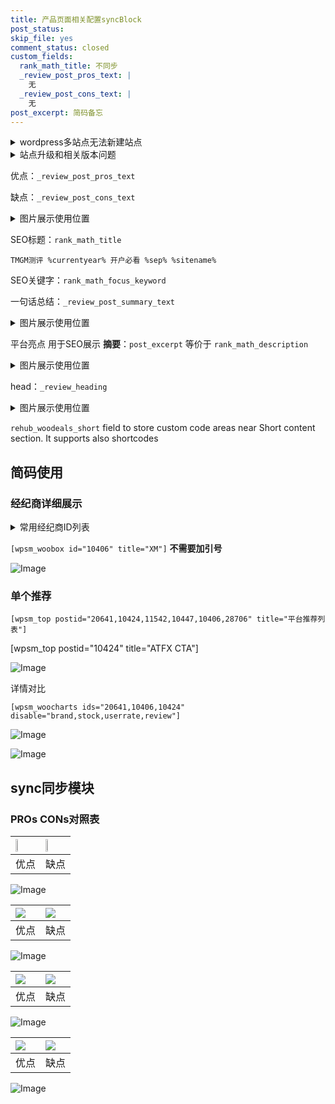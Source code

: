 ```yaml
---
title: 产品页面相关配置syncBlock
post_status: 
skip_file: yes
comment_status: closed
custom_fields:
  rank_math_title: 不同步
  _review_post_pros_text: |
    无
  _review_post_cons_text: |
    无
post_excerpt: 简码备忘
---
```

<details><summary>wordpress多站点无法新建站点</summary>

<li>和报错需要清理cookies一样的原因</li>
<li>wp-config.php里面<code>define( 'SUBDOMAIN_INSTALL', false );//子域名安装</code></li>
<li>新建子站点是用<code>define( 'SUBDOMAIN_INSTALL', true);//子域名安装</code> 完成以后，改成<code>false</code></li>
</details>

<details><summary>站点升级和相关版本问题</summary>

<p>wordpress：5.9.9
woocommerce：7.5.1
出现问题的地方：主题选项里面>><strong>Product layout >>compact style</strong></p>
<p>如何出现没有用过的字段 导致无法保存。先导出配置 然后进行修改，后面再次恢复即可。</p>
<p>出现部分字段无法显示时，需要返回默认布局后，对产品进行保存就好了。</p>
<p></p>
</details>

优点：`_review_post_pros_text`

缺点：`_review_post_cons_text`

<details><summary>图片展示使用位置</summary>

<img src="https://prod-files-secure.s3.us-west-2.amazonaws.com/39ed1227-6d7d-4570-be36-9ccd4a2c4241/f51d3d83-55d4-4bdf-9604-f37ec77ab556/Untitled.png?X-Amz-Algorithm=AWS4-HMAC-SHA256&X-Amz-Content-Sha256=UNSIGNED-PAYLOAD&X-Amz-Credential=ASIAZI2LB4667C5WMMUP%2F20250904%2Fus-west-2%2Fs3%2Faws4_request&X-Amz-Date=20250904T045520Z&X-Amz-Expires=3600&X-Amz-Security-Token=IQoJb3JpZ2luX2VjEO3%2F%2F%2F%2F%2F%2F%2F%2F%2F%2FwEaCXVzLXdlc3QtMiJHMEUCIQDBL1khf7g2kPKa6fbsdOTRLhF54bsz1UKjpw9R3p2l5AIgGv5bGz%2BkVH%2FCRE7HWDHMYDWdk%2F7o%2BIqrNDuPFN3uDmwq%2FwMIVhAAGgw2Mzc0MjMxODM4MDUiDCaDNV0YcpQiwxOAJCrcA1OqHWTOQZRl%2Fe3WzVCg1SHvHZGG%2BY%2BhpHsXNuVAt664XWgwvNawebcjjzUuAA24%2BCVHpKlkeloCbXYrGXZujKETpvui8DvuBg7Z9Ocs1c%2B03yYZ2Iq8JvkhzLt2kXRYfPGNvnR%2FUUG4p0dLBjQcbwX%2FLCzLcFy1bqDFrzjmOE5L%2BNSzU8oeC216%2Fe%2B82Xqet65cuNbf1GslTDeCVH2A%2BfS8zjWp1YvCaA2w50bZXJBFhIRgnWQup%2Fvyo%2Biwmy%2FhOSaRLOU3vwaqrGh3j%2BpXuycoCli8uD1rUwfWir5DaeF8NPtkQI%2BHxXCV%2B2As1oEF%2BdVBpQafURM%2FfPJCWC2gWe8QvIlNO4V1DHGwoogs0XiSYXqDA93oCZDTzPRxG%2F%2FAIjkbT9vocYYsdmm5cCxq3yJFrWz%2BVFXkA%2F7DksD8FwSPDKumf7WkTvJJrITKZvW6MsXT9kaJ%2BaoguunLSRN7qqQHUooQWZJPDy9nMBAr5TwE4Rc24xkJaabhYzVgeLIVlEpN1k4EmGMODA9T1FT7Cr8JOIF35K64uwyCmXFYN3yiw2%2Fmacd2037Ih0jsDBC9JyvqzW4QNwKOg4AdUQvCNz1KtXVQECgJPuGj4Ip22oq%2BRBLj0YWmqPYGNkZLMPmw5MUGOqUB5M7yTDqjmU0ngxIRvXHU9AS29oGRFLAJ7l1UlFEAvEBNTw%2BiLCvxVkA90tbt3k0QO4PdWRDZIQNjMd2F9QCKILCUoRlCIqQEsEvlXwzBNB8mf%2BYmN6nPLPCRZMvmSqM3jjd5ae4a9OeFx53EYL9C0KQcW2TLeKpY5ZN8J92TO9z3bG%2FfHIGgVj8VExRbHH7%2FbqLwKfzc%2Ffhzgv7lMLw8hf3OuO3d&X-Amz-Signature=36511e7a70ee2ba2cb02df04152b4917a3866b5f04073844f91f8536ca0ba188&X-Amz-SignedHeaders=host&x-amz-checksum-mode=ENABLED&x-id=GetObject" alt="Image">
</details>

SEO标题：`rank_math_title`

`TMGM测评 %currentyear% 开户必看 %sep% %sitename%`

SEO关键字：`rank_math_focus_keyword`

一句话总结：`_review_post_summary_text`

<details><summary>图片展示使用位置</summary>

<img src="https://prod-files-secure.s3.us-west-2.amazonaws.com/39ed1227-6d7d-4570-be36-9ccd4a2c4241/4b96a922-296c-4f4e-8630-d1c870cbce01/Untitled.png?X-Amz-Algorithm=AWS4-HMAC-SHA256&X-Amz-Content-Sha256=UNSIGNED-PAYLOAD&X-Amz-Credential=ASIAZI2LB466RFOZ2T3W%2F20250904%2Fus-west-2%2Fs3%2Faws4_request&X-Amz-Date=20250904T045521Z&X-Amz-Expires=3600&X-Amz-Security-Token=IQoJb3JpZ2luX2VjEO3%2F%2F%2F%2F%2F%2F%2F%2F%2F%2FwEaCXVzLXdlc3QtMiJIMEYCIQCD0gE2V16E2IZ%2Fsqiv%2Bgu5SUwLa5FH%2BKoI6JTDFNlHXAIhAIRLT2GI0JDLjXVhUm5unoq8qSeg7%2F4pDRhVLE3Xcc%2FCKv8DCFYQABoMNjM3NDIzMTgzODA1IgzmUBsdi8KDaFkmHKYq3APYD6toIuDm4mC%2BYDBwYHs0ROlEvHtp6iGJm%2B7MeHxzHefS0Wk2nVs0Atnrjd39km%2BeeSN53k9nfDC8AGMl72W0cjmG%2B21FlJJzPGHgP45p1yisyP526o%2FKKqLwaT4%2F5yjFtLbRI6xL50bD7eNOWcMIiCiuCUD3o6qsTcQtlJSo8FDtA0fqWUBDwSlHsPTb%2F5vtj5XP6OFVnhVqiD0oiFUZEUrJ2vm2rT6ysZZtD8SSOHzGIryQRffhZS%2Btjs2wPwOmiZkl4VQcKzckPM%2FoEwbR3FkBL%2BtXPqGu5yRf23loZwnafoLTs9K3YwL8uLhkFfLWfCllvwzBp83cQK21RuqD7giI3MFXigD8H8kmYpRQlPqXbb1LuktNo3wrXpvitlER36B3dowRQPPQOcFrrTqs8mT6S9RjW0G%2FvxSVSUWgM2qkDjQXd6Y1NH9rrMYlnRIfstc8SVdhMHLGaywsKNGpWOSyN20pTnlXyZpgbcd9n629JZV%2Bk0dL4isKMptZbWDinFSeXdQBl2eS5If3lgdG7sS98gico1QrRJxnHOY%2BLh38JSU%2BEjcrvFwEYG%2BK3xEvcrnMLt%2BpkmlvajbRxVPuyuIb3geTiW%2B%2FTZ5ffzD0ZYDAEPEEy87K8s4lgzCssOTFBjqkAWf8i1Cxd2YlLLM6um0SA1k0dBClSBqcEfMlQREEaEYSgdJZA9CgN%2FMfS4hKt1TSq0LyI8Yw81Orl66cfIGC1QXpjXgVenfLYJ5%2BSmezf4PQATPe7l%2BBkgr8fToa5MQmL3bW9Oc%2FaZzq1Sx0edScW4YoC9UvQSvuNaLku1l%2Fc5yOyJKMEXN%2FGsM1bMBnARqQ9PiHM62UiEnb6%2FNbfB7TrLKiyCJy&X-Amz-Signature=4e3a5de182ac12cc4fa380bd7c99a247d5f989a7260861db0fb7366d3f1010e9&X-Amz-SignedHeaders=host&x-amz-checksum-mode=ENABLED&x-id=GetObject" alt="Image">
</details>

平台亮点 用于SEO展示 **摘要**：`post_excerpt`  等价于 `rank_math_description`

<details><summary>图片展示使用位置</summary>

<img src="https://prod-files-secure.s3.us-west-2.amazonaws.com/39ed1227-6d7d-4570-be36-9ccd4a2c4241/1ee11f63-b60a-4dfe-a7a7-d58ff23b5d88/Untitled.png?X-Amz-Algorithm=AWS4-HMAC-SHA256&X-Amz-Content-Sha256=UNSIGNED-PAYLOAD&X-Amz-Credential=ASIAZI2LB4665GK33WYT%2F20250904%2Fus-west-2%2Fs3%2Faws4_request&X-Amz-Date=20250904T045522Z&X-Amz-Expires=3600&X-Amz-Security-Token=IQoJb3JpZ2luX2VjEO3%2F%2F%2F%2F%2F%2F%2F%2F%2F%2FwEaCXVzLXdlc3QtMiJHMEUCIQCypFB0jN5BrJTY29yssQAnKjY8IUV6pKj0fBgn7%2BFXPQIgNMocq1W%2F%2BoZcJ3jIrA2yKw5QrHIITPiMZnXv17Xzq0Mq%2FwMIVhAAGgw2Mzc0MjMxODM4MDUiDJKHNNbTQEiJ2P%2BqsSrcA%2Fz4iF3LuJ2jy%2BOXL7qOohKhy4DesMMBVD310yx0nx7X8lGiNFcJTUgrhTdUTf%2BopY7dqId4rQyBx3fcZHDIkho3Iu%2Bvp26jgOrcF4AkqS363qvO4jntXgEIEOoNOBxpA0ffXYgqNu8w9XSioE7TDDr3hhsjv3JWH35F0259q8I9YDd3vtbZxYUuYslYpjvDdqWWEgQdsJHpau4Mqmm0XphAoqCYCy14xY09lgGr%2B8uoX5D9thSbSc2eDBcMdHh%2Bk45moVLQ3vhLhmKE5yhCn9AOLynqdgf9JSqMc8%2FbbCEd%2BSALE8%2FvSEJfOiBN%2BLof2B6DcODj6uIavDGwjiK6puS%2FZ7ku987tmSpDsE3qprsgAQszuJt22YRzaq%2BTjkH4PyDWtOSElwHuXqvHC1weW%2F6PvOJ80GXxjH8lypokx9zuM6qCXgudIRFcVzfJpFqgAdVld4yG2HSKCCrErkTeCbNh0hlDuD96Z3%2ByvyqARzBHcCtjkOkChHuqSXKsm3QiT7hrWYDUeU8uTMmIsiBf18Q69Kk8KyAj2x2GPp1JDc3SRTZeC2LYBQ8pnteKeE5nmqFlmO8VtWXSafpJrCEkVWM8Y%2F1DW0NgbDxBdGzrQz%2B6BGdwN854WA0JUJ27MKex5MUGOqUBfqiei2J3pCUeTDawfGTqVJ3g9tjQQTKbwXr%2Bx1cnXd7BeL3kQpZEehV7MKlT292jZvS%2F%2BamlSo7nqnpupbGIr9tBfolcEIL4GG%2BKz5FgF0d5poA09i3ZzRjhvYfjRlqkIrbcVJiTQxiGblPcNbbzbpx4VAKPQTKIFMXLtzk4%2F5Kc1CuzmaoTClDY0KRefNmPozZgjco%2F8i8nVk0bdusmv5kIx6C0&X-Amz-Signature=0af7137b15f675abb7428587305c99580a15b96269a02f8ea54b1f166f31e724&X-Amz-SignedHeaders=host&x-amz-checksum-mode=ENABLED&x-id=GetObject" alt="Image">
<img src="https://prod-files-secure.s3.us-west-2.amazonaws.com/39ed1227-6d7d-4570-be36-9ccd4a2c4241/ad4118b5-78d8-4fbe-801e-3b29b5d99c01/Untitled.png?X-Amz-Algorithm=AWS4-HMAC-SHA256&X-Amz-Content-Sha256=UNSIGNED-PAYLOAD&X-Amz-Credential=ASIAZI2LB4665GK33WYT%2F20250904%2Fus-west-2%2Fs3%2Faws4_request&X-Amz-Date=20250904T045522Z&X-Amz-Expires=3600&X-Amz-Security-Token=IQoJb3JpZ2luX2VjEO3%2F%2F%2F%2F%2F%2F%2F%2F%2F%2FwEaCXVzLXdlc3QtMiJHMEUCIQCypFB0jN5BrJTY29yssQAnKjY8IUV6pKj0fBgn7%2BFXPQIgNMocq1W%2F%2BoZcJ3jIrA2yKw5QrHIITPiMZnXv17Xzq0Mq%2FwMIVhAAGgw2Mzc0MjMxODM4MDUiDJKHNNbTQEiJ2P%2BqsSrcA%2Fz4iF3LuJ2jy%2BOXL7qOohKhy4DesMMBVD310yx0nx7X8lGiNFcJTUgrhTdUTf%2BopY7dqId4rQyBx3fcZHDIkho3Iu%2Bvp26jgOrcF4AkqS363qvO4jntXgEIEOoNOBxpA0ffXYgqNu8w9XSioE7TDDr3hhsjv3JWH35F0259q8I9YDd3vtbZxYUuYslYpjvDdqWWEgQdsJHpau4Mqmm0XphAoqCYCy14xY09lgGr%2B8uoX5D9thSbSc2eDBcMdHh%2Bk45moVLQ3vhLhmKE5yhCn9AOLynqdgf9JSqMc8%2FbbCEd%2BSALE8%2FvSEJfOiBN%2BLof2B6DcODj6uIavDGwjiK6puS%2FZ7ku987tmSpDsE3qprsgAQszuJt22YRzaq%2BTjkH4PyDWtOSElwHuXqvHC1weW%2F6PvOJ80GXxjH8lypokx9zuM6qCXgudIRFcVzfJpFqgAdVld4yG2HSKCCrErkTeCbNh0hlDuD96Z3%2ByvyqARzBHcCtjkOkChHuqSXKsm3QiT7hrWYDUeU8uTMmIsiBf18Q69Kk8KyAj2x2GPp1JDc3SRTZeC2LYBQ8pnteKeE5nmqFlmO8VtWXSafpJrCEkVWM8Y%2F1DW0NgbDxBdGzrQz%2B6BGdwN854WA0JUJ27MKex5MUGOqUBfqiei2J3pCUeTDawfGTqVJ3g9tjQQTKbwXr%2Bx1cnXd7BeL3kQpZEehV7MKlT292jZvS%2F%2BamlSo7nqnpupbGIr9tBfolcEIL4GG%2BKz5FgF0d5poA09i3ZzRjhvYfjRlqkIrbcVJiTQxiGblPcNbbzbpx4VAKPQTKIFMXLtzk4%2F5Kc1CuzmaoTClDY0KRefNmPozZgjco%2F8i8nVk0bdusmv5kIx6C0&X-Amz-Signature=059fba642a2a76bf60a94c6f37fd5556f9caa4c3456dc4587c08321d11d7c045&X-Amz-SignedHeaders=host&x-amz-checksum-mode=ENABLED&x-id=GetObject" alt="Image">
<img src="https://prod-files-secure.s3.us-west-2.amazonaws.com/39ed1227-6d7d-4570-be36-9ccd4a2c4241/a38cf7c9-a79c-4b64-9e94-13589fe0758b/Untitled.png?X-Amz-Algorithm=AWS4-HMAC-SHA256&X-Amz-Content-Sha256=UNSIGNED-PAYLOAD&X-Amz-Credential=ASIAZI2LB4665GK33WYT%2F20250904%2Fus-west-2%2Fs3%2Faws4_request&X-Amz-Date=20250904T045522Z&X-Amz-Expires=3600&X-Amz-Security-Token=IQoJb3JpZ2luX2VjEO3%2F%2F%2F%2F%2F%2F%2F%2F%2F%2FwEaCXVzLXdlc3QtMiJHMEUCIQCypFB0jN5BrJTY29yssQAnKjY8IUV6pKj0fBgn7%2BFXPQIgNMocq1W%2F%2BoZcJ3jIrA2yKw5QrHIITPiMZnXv17Xzq0Mq%2FwMIVhAAGgw2Mzc0MjMxODM4MDUiDJKHNNbTQEiJ2P%2BqsSrcA%2Fz4iF3LuJ2jy%2BOXL7qOohKhy4DesMMBVD310yx0nx7X8lGiNFcJTUgrhTdUTf%2BopY7dqId4rQyBx3fcZHDIkho3Iu%2Bvp26jgOrcF4AkqS363qvO4jntXgEIEOoNOBxpA0ffXYgqNu8w9XSioE7TDDr3hhsjv3JWH35F0259q8I9YDd3vtbZxYUuYslYpjvDdqWWEgQdsJHpau4Mqmm0XphAoqCYCy14xY09lgGr%2B8uoX5D9thSbSc2eDBcMdHh%2Bk45moVLQ3vhLhmKE5yhCn9AOLynqdgf9JSqMc8%2FbbCEd%2BSALE8%2FvSEJfOiBN%2BLof2B6DcODj6uIavDGwjiK6puS%2FZ7ku987tmSpDsE3qprsgAQszuJt22YRzaq%2BTjkH4PyDWtOSElwHuXqvHC1weW%2F6PvOJ80GXxjH8lypokx9zuM6qCXgudIRFcVzfJpFqgAdVld4yG2HSKCCrErkTeCbNh0hlDuD96Z3%2ByvyqARzBHcCtjkOkChHuqSXKsm3QiT7hrWYDUeU8uTMmIsiBf18Q69Kk8KyAj2x2GPp1JDc3SRTZeC2LYBQ8pnteKeE5nmqFlmO8VtWXSafpJrCEkVWM8Y%2F1DW0NgbDxBdGzrQz%2B6BGdwN854WA0JUJ27MKex5MUGOqUBfqiei2J3pCUeTDawfGTqVJ3g9tjQQTKbwXr%2Bx1cnXd7BeL3kQpZEehV7MKlT292jZvS%2F%2BamlSo7nqnpupbGIr9tBfolcEIL4GG%2BKz5FgF0d5poA09i3ZzRjhvYfjRlqkIrbcVJiTQxiGblPcNbbzbpx4VAKPQTKIFMXLtzk4%2F5Kc1CuzmaoTClDY0KRefNmPozZgjco%2F8i8nVk0bdusmv5kIx6C0&X-Amz-Signature=eead88e0ae7993377ddf481cbefca6d9942afdc6f137e195596e12e42d38603a&X-Amz-SignedHeaders=host&x-amz-checksum-mode=ENABLED&x-id=GetObject" alt="Image">
<img src="https://prod-files-secure.s3.us-west-2.amazonaws.com/39ed1227-6d7d-4570-be36-9ccd4a2c4241/7da6fc1e-d2ac-42ae-8c75-cb5749aa18f6/Untitled.png?X-Amz-Algorithm=AWS4-HMAC-SHA256&X-Amz-Content-Sha256=UNSIGNED-PAYLOAD&X-Amz-Credential=ASIAZI2LB4665GK33WYT%2F20250904%2Fus-west-2%2Fs3%2Faws4_request&X-Amz-Date=20250904T045522Z&X-Amz-Expires=3600&X-Amz-Security-Token=IQoJb3JpZ2luX2VjEO3%2F%2F%2F%2F%2F%2F%2F%2F%2F%2FwEaCXVzLXdlc3QtMiJHMEUCIQCypFB0jN5BrJTY29yssQAnKjY8IUV6pKj0fBgn7%2BFXPQIgNMocq1W%2F%2BoZcJ3jIrA2yKw5QrHIITPiMZnXv17Xzq0Mq%2FwMIVhAAGgw2Mzc0MjMxODM4MDUiDJKHNNbTQEiJ2P%2BqsSrcA%2Fz4iF3LuJ2jy%2BOXL7qOohKhy4DesMMBVD310yx0nx7X8lGiNFcJTUgrhTdUTf%2BopY7dqId4rQyBx3fcZHDIkho3Iu%2Bvp26jgOrcF4AkqS363qvO4jntXgEIEOoNOBxpA0ffXYgqNu8w9XSioE7TDDr3hhsjv3JWH35F0259q8I9YDd3vtbZxYUuYslYpjvDdqWWEgQdsJHpau4Mqmm0XphAoqCYCy14xY09lgGr%2B8uoX5D9thSbSc2eDBcMdHh%2Bk45moVLQ3vhLhmKE5yhCn9AOLynqdgf9JSqMc8%2FbbCEd%2BSALE8%2FvSEJfOiBN%2BLof2B6DcODj6uIavDGwjiK6puS%2FZ7ku987tmSpDsE3qprsgAQszuJt22YRzaq%2BTjkH4PyDWtOSElwHuXqvHC1weW%2F6PvOJ80GXxjH8lypokx9zuM6qCXgudIRFcVzfJpFqgAdVld4yG2HSKCCrErkTeCbNh0hlDuD96Z3%2ByvyqARzBHcCtjkOkChHuqSXKsm3QiT7hrWYDUeU8uTMmIsiBf18Q69Kk8KyAj2x2GPp1JDc3SRTZeC2LYBQ8pnteKeE5nmqFlmO8VtWXSafpJrCEkVWM8Y%2F1DW0NgbDxBdGzrQz%2B6BGdwN854WA0JUJ27MKex5MUGOqUBfqiei2J3pCUeTDawfGTqVJ3g9tjQQTKbwXr%2Bx1cnXd7BeL3kQpZEehV7MKlT292jZvS%2F%2BamlSo7nqnpupbGIr9tBfolcEIL4GG%2BKz5FgF0d5poA09i3ZzRjhvYfjRlqkIrbcVJiTQxiGblPcNbbzbpx4VAKPQTKIFMXLtzk4%2F5Kc1CuzmaoTClDY0KRefNmPozZgjco%2F8i8nVk0bdusmv5kIx6C0&X-Amz-Signature=a8f1a53ffcaee04c67255555ab2f3a2db8ac3efae2e1ab4fda4b90d22c0862b4&X-Amz-SignedHeaders=host&x-amz-checksum-mode=ENABLED&x-id=GetObject" alt="Image">
<img src="https://prod-files-secure.s3.us-west-2.amazonaws.com/39ed1227-6d7d-4570-be36-9ccd4a2c4241/7e97f40a-eaee-47f5-b2f9-475f96808fa7/Untitled.png?X-Amz-Algorithm=AWS4-HMAC-SHA256&X-Amz-Content-Sha256=UNSIGNED-PAYLOAD&X-Amz-Credential=ASIAZI2LB4665GK33WYT%2F20250904%2Fus-west-2%2Fs3%2Faws4_request&X-Amz-Date=20250904T045522Z&X-Amz-Expires=3600&X-Amz-Security-Token=IQoJb3JpZ2luX2VjEO3%2F%2F%2F%2F%2F%2F%2F%2F%2F%2FwEaCXVzLXdlc3QtMiJHMEUCIQCypFB0jN5BrJTY29yssQAnKjY8IUV6pKj0fBgn7%2BFXPQIgNMocq1W%2F%2BoZcJ3jIrA2yKw5QrHIITPiMZnXv17Xzq0Mq%2FwMIVhAAGgw2Mzc0MjMxODM4MDUiDJKHNNbTQEiJ2P%2BqsSrcA%2Fz4iF3LuJ2jy%2BOXL7qOohKhy4DesMMBVD310yx0nx7X8lGiNFcJTUgrhTdUTf%2BopY7dqId4rQyBx3fcZHDIkho3Iu%2Bvp26jgOrcF4AkqS363qvO4jntXgEIEOoNOBxpA0ffXYgqNu8w9XSioE7TDDr3hhsjv3JWH35F0259q8I9YDd3vtbZxYUuYslYpjvDdqWWEgQdsJHpau4Mqmm0XphAoqCYCy14xY09lgGr%2B8uoX5D9thSbSc2eDBcMdHh%2Bk45moVLQ3vhLhmKE5yhCn9AOLynqdgf9JSqMc8%2FbbCEd%2BSALE8%2FvSEJfOiBN%2BLof2B6DcODj6uIavDGwjiK6puS%2FZ7ku987tmSpDsE3qprsgAQszuJt22YRzaq%2BTjkH4PyDWtOSElwHuXqvHC1weW%2F6PvOJ80GXxjH8lypokx9zuM6qCXgudIRFcVzfJpFqgAdVld4yG2HSKCCrErkTeCbNh0hlDuD96Z3%2ByvyqARzBHcCtjkOkChHuqSXKsm3QiT7hrWYDUeU8uTMmIsiBf18Q69Kk8KyAj2x2GPp1JDc3SRTZeC2LYBQ8pnteKeE5nmqFlmO8VtWXSafpJrCEkVWM8Y%2F1DW0NgbDxBdGzrQz%2B6BGdwN854WA0JUJ27MKex5MUGOqUBfqiei2J3pCUeTDawfGTqVJ3g9tjQQTKbwXr%2Bx1cnXd7BeL3kQpZEehV7MKlT292jZvS%2F%2BamlSo7nqnpupbGIr9tBfolcEIL4GG%2BKz5FgF0d5poA09i3ZzRjhvYfjRlqkIrbcVJiTQxiGblPcNbbzbpx4VAKPQTKIFMXLtzk4%2F5Kc1CuzmaoTClDY0KRefNmPozZgjco%2F8i8nVk0bdusmv5kIx6C0&X-Amz-Signature=6d40c51cb69a46cd4593cf2d6cf6c9f75123a15350671b49c3eace20ecdc4d0f&X-Amz-SignedHeaders=host&x-amz-checksum-mode=ENABLED&x-id=GetObject" alt="Image">
</details>

head：`_review_heading`

<details><summary>图片展示使用位置</summary>

<img src="https://prod-files-secure.s3.us-west-2.amazonaws.com/39ed1227-6d7d-4570-be36-9ccd4a2c4241/3a4650ad-9887-415c-889a-edd51fa54f27/Untitled.png?X-Amz-Algorithm=AWS4-HMAC-SHA256&X-Amz-Content-Sha256=UNSIGNED-PAYLOAD&X-Amz-Credential=ASIAZI2LB466R3X2WU3B%2F20250904%2Fus-west-2%2Fs3%2Faws4_request&X-Amz-Date=20250904T045522Z&X-Amz-Expires=3600&X-Amz-Security-Token=IQoJb3JpZ2luX2VjEO3%2F%2F%2F%2F%2F%2F%2F%2F%2F%2FwEaCXVzLXdlc3QtMiJGMEQCIEO0V3hBtJSuQeFhBwPYW322J2rbXP3VJTzvqnOQVZj7AiBOxEYKVeiWz49HrOgh8%2B7XIo8GKMNjnpCbxivYYmLv1ir%2FAwhWEAAaDDYzNzQyMzE4MzgwNSIMhqVGsZJOoqnKkZeKKtwDeTqPx47Iy1y%2FwLti8oXluTpY00R0ziDJbQFFVHilYaD7B7jID7V7p98mUC7Yj38vTi7TH8Y1E%2FRUj6wgZnsGyUpoF51AHSVYDhF4suNCLeURTixaMApwl49vhXA%2BG%2FCB0xCs%2FKENaI5uQB9m3ZZIqxPB7Pc%2BU9xFP2%2B9TsadxLqGfpFM184S8cCYd4afQatOkljnrSLfsO2Bmdf7ebpEmYM9qlNNkfSFlDDu3XkQ4UE1imsWIpuDlVMLeS7CZgNQ8nE2m0iw0VDT8mjcCyaRMqSMDNieeuyVFA1zTRirz9d23bYJa21VRm54wDhHNBrpGdM%2FsEOSwvW60hOuu8HeCVAT92mIK5vxqsfNg4rVO%2BGnKW3koVCIyxzwVMPYY0oUa4M%2B3CQusx6uQUdE2OD9mxFY5NM4OYnUIzK0hSAoeQnjsL8XXHoTKj%2BaAJrR9cmbBXq6mAeuTAQF0JPuRTZIoSAFEnQnp1ODRlYBcf6KYOMbvqd0DPg2bWTWvQUZCSt%2Bt6qMX0dFnZCQ6%2F0Xg6x0wjesSwjWoOjx2%2B6tMOY8J8AMX5j9g34YNbz9zRGxp7%2FpnLhj0xzEBxlc0XaMwSaSdEf%2FfHzWo7wIhEL6DSs7QyRUidCjSKv0Gi4m4Sgw8LDkxQY6pgErjLhK4SC9DC33Q2Voseduqup2H%2FvJCuKbPk8hEHj2nIcpUlO3p6MWdU8oQYcRx%2Fkvlin0QBxmuH8onoY5xpoITBuQ5%2BVpZ3LECTXqPfBJ%2BJqA1CrH6Fd%2BknbPT%2F8RV6bMO3%2Bl77Z5jI1VFzWlt26J6B4b%2Bu%2BUUWxmmqQudoK1ELVH7g%2Fl0G8A%2FyuoIg13Y5k0vB1VjFVYZWkttlqRKRJb7%2BkOeLP%2F&X-Amz-Signature=4a1c0d86dc66b5f9dc1b8234a8eba18c41f09f63337dbb49958d2b27fb2c5601&X-Amz-SignedHeaders=host&x-amz-checksum-mode=ENABLED&x-id=GetObject" alt="Image">
</details>

`rehub_woodeals_short`	field to store custom code areas near Short content section. It supports also shortcodes



## 简码使用

### 经纪商详细展示

<details><summary>常用经纪商ID列表</summary>

<pre><code class="php">嘉盛 ===> 20641  [wpsm_woobox id="20641" title="嘉盛"]
易信easymarkets ===> 11542  [wpsm_woobox id="11542" title="易信easymarkets"]
ATFX外汇 ===> 10424  [wpsm_woobox id="10424" title="ATFX"]
XM ===> 10406  [wpsm_woobox id="10406" title="XM"]
TMGM ===> 29622  [wpsm_woobox id="29622" title="TMGM"]
HYCM ===> 10447  [wpsm_woobox id="10447" title="HYCM"]
fpmarkets澳福外汇 ===> 20639  [wpsm_woobox id="20639" title="fpmarkets澳福外汇"]</code></pre>
</details>

`[wpsm_woobox id="10406" title="XM"]` **不需要加引号**

![Image](https://prod-files-secure.s3.us-west-2.amazonaws.com/39ed1227-6d7d-4570-be36-9ccd4a2c4241/4f898f9d-0fa7-4e43-acd3-ac6bc7be575a/Untitled.png?X-Amz-Algorithm=AWS4-HMAC-SHA256&X-Amz-Content-Sha256=UNSIGNED-PAYLOAD&X-Amz-Credential=ASIAZI2LB4665GFVUSVZ%2F20250904%2Fus-west-2%2Fs3%2Faws4_request&X-Amz-Date=20250904T045518Z&X-Amz-Expires=3600&X-Amz-Security-Token=IQoJb3JpZ2luX2VjEO3%2F%2F%2F%2F%2F%2F%2F%2F%2F%2FwEaCXVzLXdlc3QtMiJHMEUCIH2m0bBcDFR0KbMNQ9Ikq60Sxt5cuw5h32IbljSCNxzpAiEAjjXBKiiHtvR0%2BuHigQ3Ma7zgrZr0q9ajWz%2B%2FujJonHUq%2FwMIVhAAGgw2Mzc0MjMxODM4MDUiDHN7E3jA8odnzZCyrircA9aNcqQCJ9rKrpAnwMlH0F5iJyTvQc9Itylmo63xtiDW%2FaZGXvoqF0xx%2FGlajI4u86h1FrRApOvIBujLBV8WvT2tq8rM1YWcrWpH4EyW5JLQzqwnIdF6W2es2eBiH2u1UuQ5SL9HOqGx6AxnNqJmG3HUFguux7QlIBBbqLH%2FJu1QWTFBBddkqc%2BZ20wYH2du1CfgWL9N3zopRQrtTPS18IdnNJg4%2BBIIeDexdqcpORiTQulcdN%2BZ4bjn08WlkyIEE21rAPhd1Glcee0OP8nV6lKq%2BVdtvOpFN%2B%2BdN2DC7zLSYJbtFnK2Q5CaYTQD0vc8sfxenogR4ydVmwIp6UMRAovv8mOMHFw%2BFgMrAmBm6zR3CAmMl4c4gIriOzIE2Iu0bbMoytJcuJ5Cr74u%2F2aOBPPhdCWPn%2Ft7F7VUZX%2BFeFrxQ9bkBZ2HL7oZHnVLUfhgxRwDOSzT6l1OIUw3pNb9S2Mptu3t1VzD21ErNSMDnBDsYkxjWFojLfW2LGdUFdWbFcvZ%2Bem0YHeaNDClCgSaOMlmtE%2Bm1GKR%2BQvrph%2FmAtLiSO9XeE9cN0R1HxHDCINfV%2FXBEAsyvKPQG0lLoPU5GRtmJ0xoW%2BzEQ7BjBLbquSzZPk7BklGS8KUk5qEdMNyx5MUGOqUBUTPSvb%2B4vds5Whlp404tpt9ZMVf818S2u8QlA0Nhpq7zdzpybmZgOVVfbeu5mBL0gu3PePV5ONCD7Sn3gVVKG6Xifg5D9a3gZ46%2BNegF7FqzbgxJ4YHd%2FCEvffN2OSWPAEUd3rzt7UIh%2FFrbNMrcI0jm8oZXoWx%2FchjmYuLSkcYYXSj5md2bzuETl2mQvIkL0OclDHpwGZpb7AZL93kNzR90XF6P&X-Amz-Signature=e8c1b600cf8e3bea7830839300d0647048e1592b20f78d4ba6a2b24aac24fa86&X-Amz-SignedHeaders=host&x-amz-checksum-mode=ENABLED&x-id=GetObject)

### 单个推荐
`[wpsm_top postid="20641,10424,11542,10447,10406,28706" title="平台推荐列表"]`

[wpsm_top postid="10424" title="ATFX CTA"]

![Image](https://prod-files-secure.s3.us-west-2.amazonaws.com/39ed1227-6d7d-4570-be36-9ccd4a2c4241/5ac620dc-51a8-48b6-b55d-91f47299193c/Untitled.png?X-Amz-Algorithm=AWS4-HMAC-SHA256&X-Amz-Content-Sha256=UNSIGNED-PAYLOAD&X-Amz-Credential=ASIAZI2LB4665GFVUSVZ%2F20250904%2Fus-west-2%2Fs3%2Faws4_request&X-Amz-Date=20250904T045518Z&X-Amz-Expires=3600&X-Amz-Security-Token=IQoJb3JpZ2luX2VjEO3%2F%2F%2F%2F%2F%2F%2F%2F%2F%2FwEaCXVzLXdlc3QtMiJHMEUCIH2m0bBcDFR0KbMNQ9Ikq60Sxt5cuw5h32IbljSCNxzpAiEAjjXBKiiHtvR0%2BuHigQ3Ma7zgrZr0q9ajWz%2B%2FujJonHUq%2FwMIVhAAGgw2Mzc0MjMxODM4MDUiDHN7E3jA8odnzZCyrircA9aNcqQCJ9rKrpAnwMlH0F5iJyTvQc9Itylmo63xtiDW%2FaZGXvoqF0xx%2FGlajI4u86h1FrRApOvIBujLBV8WvT2tq8rM1YWcrWpH4EyW5JLQzqwnIdF6W2es2eBiH2u1UuQ5SL9HOqGx6AxnNqJmG3HUFguux7QlIBBbqLH%2FJu1QWTFBBddkqc%2BZ20wYH2du1CfgWL9N3zopRQrtTPS18IdnNJg4%2BBIIeDexdqcpORiTQulcdN%2BZ4bjn08WlkyIEE21rAPhd1Glcee0OP8nV6lKq%2BVdtvOpFN%2B%2BdN2DC7zLSYJbtFnK2Q5CaYTQD0vc8sfxenogR4ydVmwIp6UMRAovv8mOMHFw%2BFgMrAmBm6zR3CAmMl4c4gIriOzIE2Iu0bbMoytJcuJ5Cr74u%2F2aOBPPhdCWPn%2Ft7F7VUZX%2BFeFrxQ9bkBZ2HL7oZHnVLUfhgxRwDOSzT6l1OIUw3pNb9S2Mptu3t1VzD21ErNSMDnBDsYkxjWFojLfW2LGdUFdWbFcvZ%2Bem0YHeaNDClCgSaOMlmtE%2Bm1GKR%2BQvrph%2FmAtLiSO9XeE9cN0R1HxHDCINfV%2FXBEAsyvKPQG0lLoPU5GRtmJ0xoW%2BzEQ7BjBLbquSzZPk7BklGS8KUk5qEdMNyx5MUGOqUBUTPSvb%2B4vds5Whlp404tpt9ZMVf818S2u8QlA0Nhpq7zdzpybmZgOVVfbeu5mBL0gu3PePV5ONCD7Sn3gVVKG6Xifg5D9a3gZ46%2BNegF7FqzbgxJ4YHd%2FCEvffN2OSWPAEUd3rzt7UIh%2FFrbNMrcI0jm8oZXoWx%2FchjmYuLSkcYYXSj5md2bzuETl2mQvIkL0OclDHpwGZpb7AZL93kNzR90XF6P&X-Amz-Signature=fb3da442e0b0797422ed67d339b4645d7e9df70f4d5609a36af0de5d779f496d&X-Amz-SignedHeaders=host&x-amz-checksum-mode=ENABLED&x-id=GetObject)

详情对比

`[wpsm_woocharts ids="20641,10406,10424" disable="brand,stock,userrate,review"]`

![Image](https://prod-files-secure.s3.us-west-2.amazonaws.com/39ed1227-6d7d-4570-be36-9ccd4a2c4241/bf3ba45f-b9f3-4295-8aef-b4a495fd25f4/Untitled.png?X-Amz-Algorithm=AWS4-HMAC-SHA256&X-Amz-Content-Sha256=UNSIGNED-PAYLOAD&X-Amz-Credential=ASIAZI2LB4665GFVUSVZ%2F20250904%2Fus-west-2%2Fs3%2Faws4_request&X-Amz-Date=20250904T045518Z&X-Amz-Expires=3600&X-Amz-Security-Token=IQoJb3JpZ2luX2VjEO3%2F%2F%2F%2F%2F%2F%2F%2F%2F%2FwEaCXVzLXdlc3QtMiJHMEUCIH2m0bBcDFR0KbMNQ9Ikq60Sxt5cuw5h32IbljSCNxzpAiEAjjXBKiiHtvR0%2BuHigQ3Ma7zgrZr0q9ajWz%2B%2FujJonHUq%2FwMIVhAAGgw2Mzc0MjMxODM4MDUiDHN7E3jA8odnzZCyrircA9aNcqQCJ9rKrpAnwMlH0F5iJyTvQc9Itylmo63xtiDW%2FaZGXvoqF0xx%2FGlajI4u86h1FrRApOvIBujLBV8WvT2tq8rM1YWcrWpH4EyW5JLQzqwnIdF6W2es2eBiH2u1UuQ5SL9HOqGx6AxnNqJmG3HUFguux7QlIBBbqLH%2FJu1QWTFBBddkqc%2BZ20wYH2du1CfgWL9N3zopRQrtTPS18IdnNJg4%2BBIIeDexdqcpORiTQulcdN%2BZ4bjn08WlkyIEE21rAPhd1Glcee0OP8nV6lKq%2BVdtvOpFN%2B%2BdN2DC7zLSYJbtFnK2Q5CaYTQD0vc8sfxenogR4ydVmwIp6UMRAovv8mOMHFw%2BFgMrAmBm6zR3CAmMl4c4gIriOzIE2Iu0bbMoytJcuJ5Cr74u%2F2aOBPPhdCWPn%2Ft7F7VUZX%2BFeFrxQ9bkBZ2HL7oZHnVLUfhgxRwDOSzT6l1OIUw3pNb9S2Mptu3t1VzD21ErNSMDnBDsYkxjWFojLfW2LGdUFdWbFcvZ%2Bem0YHeaNDClCgSaOMlmtE%2Bm1GKR%2BQvrph%2FmAtLiSO9XeE9cN0R1HxHDCINfV%2FXBEAsyvKPQG0lLoPU5GRtmJ0xoW%2BzEQ7BjBLbquSzZPk7BklGS8KUk5qEdMNyx5MUGOqUBUTPSvb%2B4vds5Whlp404tpt9ZMVf818S2u8QlA0Nhpq7zdzpybmZgOVVfbeu5mBL0gu3PePV5ONCD7Sn3gVVKG6Xifg5D9a3gZ46%2BNegF7FqzbgxJ4YHd%2FCEvffN2OSWPAEUd3rzt7UIh%2FFrbNMrcI0jm8oZXoWx%2FchjmYuLSkcYYXSj5md2bzuETl2mQvIkL0OclDHpwGZpb7AZL93kNzR90XF6P&X-Amz-Signature=dbadd506766aa168923cf537bfc7ec530ef34f7a65016f516ba511835ddb06fe&X-Amz-SignedHeaders=host&x-amz-checksum-mode=ENABLED&x-id=GetObject)

![Image](https://prod-files-secure.s3.us-west-2.amazonaws.com/39ed1227-6d7d-4570-be36-9ccd4a2c4241/30bc56ef-f383-4b48-9768-2ebc9e436ec0/Untitled.png?X-Amz-Algorithm=AWS4-HMAC-SHA256&X-Amz-Content-Sha256=UNSIGNED-PAYLOAD&X-Amz-Credential=ASIAZI2LB4665GFVUSVZ%2F20250904%2Fus-west-2%2Fs3%2Faws4_request&X-Amz-Date=20250904T045518Z&X-Amz-Expires=3600&X-Amz-Security-Token=IQoJb3JpZ2luX2VjEO3%2F%2F%2F%2F%2F%2F%2F%2F%2F%2FwEaCXVzLXdlc3QtMiJHMEUCIH2m0bBcDFR0KbMNQ9Ikq60Sxt5cuw5h32IbljSCNxzpAiEAjjXBKiiHtvR0%2BuHigQ3Ma7zgrZr0q9ajWz%2B%2FujJonHUq%2FwMIVhAAGgw2Mzc0MjMxODM4MDUiDHN7E3jA8odnzZCyrircA9aNcqQCJ9rKrpAnwMlH0F5iJyTvQc9Itylmo63xtiDW%2FaZGXvoqF0xx%2FGlajI4u86h1FrRApOvIBujLBV8WvT2tq8rM1YWcrWpH4EyW5JLQzqwnIdF6W2es2eBiH2u1UuQ5SL9HOqGx6AxnNqJmG3HUFguux7QlIBBbqLH%2FJu1QWTFBBddkqc%2BZ20wYH2du1CfgWL9N3zopRQrtTPS18IdnNJg4%2BBIIeDexdqcpORiTQulcdN%2BZ4bjn08WlkyIEE21rAPhd1Glcee0OP8nV6lKq%2BVdtvOpFN%2B%2BdN2DC7zLSYJbtFnK2Q5CaYTQD0vc8sfxenogR4ydVmwIp6UMRAovv8mOMHFw%2BFgMrAmBm6zR3CAmMl4c4gIriOzIE2Iu0bbMoytJcuJ5Cr74u%2F2aOBPPhdCWPn%2Ft7F7VUZX%2BFeFrxQ9bkBZ2HL7oZHnVLUfhgxRwDOSzT6l1OIUw3pNb9S2Mptu3t1VzD21ErNSMDnBDsYkxjWFojLfW2LGdUFdWbFcvZ%2Bem0YHeaNDClCgSaOMlmtE%2Bm1GKR%2BQvrph%2FmAtLiSO9XeE9cN0R1HxHDCINfV%2FXBEAsyvKPQG0lLoPU5GRtmJ0xoW%2BzEQ7BjBLbquSzZPk7BklGS8KUk5qEdMNyx5MUGOqUBUTPSvb%2B4vds5Whlp404tpt9ZMVf818S2u8QlA0Nhpq7zdzpybmZgOVVfbeu5mBL0gu3PePV5ONCD7Sn3gVVKG6Xifg5D9a3gZ46%2BNegF7FqzbgxJ4YHd%2FCEvffN2OSWPAEUd3rzt7UIh%2FFrbNMrcI0jm8oZXoWx%2FchjmYuLSkcYYXSj5md2bzuETl2mQvIkL0OclDHpwGZpb7AZL93kNzR90XF6P&X-Amz-Signature=6a8869544c530ac3f1f918442bec919bffc992e774e3d3d5df3b29e21ad7e175&X-Amz-SignedHeaders=host&x-amz-checksum-mode=ENABLED&x-id=GetObject)

## sync同步模块

### PROs CONs对照表

| <img src="https://cdn.ifttt.fun/gh/jarlin8/OSS@main/icons/customize/pros.svg" height="auto" width="37.3%"> | <img src="https://cdn.ifttt.fun/gh/jarlin8/OSS@main/icons/customize/cons.svg" height="auto" width="28.8%"> |
| :--- | :--- |
| 优点 | 缺点 |

![Image](https://prod-files-secure.s3.us-west-2.amazonaws.com/39ed1227-6d7d-4570-be36-9ccd4a2c4241/8742b755-dfb5-4004-9a5f-d6e561664bd8/Untitled.png?X-Amz-Algorithm=AWS4-HMAC-SHA256&X-Amz-Content-Sha256=UNSIGNED-PAYLOAD&X-Amz-Credential=ASIAZI2LB4665GFVUSVZ%2F20250904%2Fus-west-2%2Fs3%2Faws4_request&X-Amz-Date=20250904T045518Z&X-Amz-Expires=3600&X-Amz-Security-Token=IQoJb3JpZ2luX2VjEO3%2F%2F%2F%2F%2F%2F%2F%2F%2F%2FwEaCXVzLXdlc3QtMiJHMEUCIH2m0bBcDFR0KbMNQ9Ikq60Sxt5cuw5h32IbljSCNxzpAiEAjjXBKiiHtvR0%2BuHigQ3Ma7zgrZr0q9ajWz%2B%2FujJonHUq%2FwMIVhAAGgw2Mzc0MjMxODM4MDUiDHN7E3jA8odnzZCyrircA9aNcqQCJ9rKrpAnwMlH0F5iJyTvQc9Itylmo63xtiDW%2FaZGXvoqF0xx%2FGlajI4u86h1FrRApOvIBujLBV8WvT2tq8rM1YWcrWpH4EyW5JLQzqwnIdF6W2es2eBiH2u1UuQ5SL9HOqGx6AxnNqJmG3HUFguux7QlIBBbqLH%2FJu1QWTFBBddkqc%2BZ20wYH2du1CfgWL9N3zopRQrtTPS18IdnNJg4%2BBIIeDexdqcpORiTQulcdN%2BZ4bjn08WlkyIEE21rAPhd1Glcee0OP8nV6lKq%2BVdtvOpFN%2B%2BdN2DC7zLSYJbtFnK2Q5CaYTQD0vc8sfxenogR4ydVmwIp6UMRAovv8mOMHFw%2BFgMrAmBm6zR3CAmMl4c4gIriOzIE2Iu0bbMoytJcuJ5Cr74u%2F2aOBPPhdCWPn%2Ft7F7VUZX%2BFeFrxQ9bkBZ2HL7oZHnVLUfhgxRwDOSzT6l1OIUw3pNb9S2Mptu3t1VzD21ErNSMDnBDsYkxjWFojLfW2LGdUFdWbFcvZ%2Bem0YHeaNDClCgSaOMlmtE%2Bm1GKR%2BQvrph%2FmAtLiSO9XeE9cN0R1HxHDCINfV%2FXBEAsyvKPQG0lLoPU5GRtmJ0xoW%2BzEQ7BjBLbquSzZPk7BklGS8KUk5qEdMNyx5MUGOqUBUTPSvb%2B4vds5Whlp404tpt9ZMVf818S2u8QlA0Nhpq7zdzpybmZgOVVfbeu5mBL0gu3PePV5ONCD7Sn3gVVKG6Xifg5D9a3gZ46%2BNegF7FqzbgxJ4YHd%2FCEvffN2OSWPAEUd3rzt7UIh%2FFrbNMrcI0jm8oZXoWx%2FchjmYuLSkcYYXSj5md2bzuETl2mQvIkL0OclDHpwGZpb7AZL93kNzR90XF6P&X-Amz-Signature=30056f6bcfa380f4d1a7cbfcae59462297b2ea640558432d47a8b0582a46790b&X-Amz-SignedHeaders=host&x-amz-checksum-mode=ENABLED&x-id=GetObject)

| <img src="https://cdn.ifttt.fun/gh/jarlin8/OSS@main/icons/customize/pros1.svg" height="auto"> | <img src="https://cdn.ifttt.fun/gh/jarlin8/OSS@main/icons/customize/cons1.svg" height="auto"> |
| :--- | :--- |
| 优点 | 缺点 |

![Image](https://prod-files-secure.s3.us-west-2.amazonaws.com/39ed1227-6d7d-4570-be36-9ccd4a2c4241/806358f8-c9c4-4e17-bb35-c6c76a5397a5/Untitled.png?X-Amz-Algorithm=AWS4-HMAC-SHA256&X-Amz-Content-Sha256=UNSIGNED-PAYLOAD&X-Amz-Credential=ASIAZI2LB4665GFVUSVZ%2F20250904%2Fus-west-2%2Fs3%2Faws4_request&X-Amz-Date=20250904T045518Z&X-Amz-Expires=3600&X-Amz-Security-Token=IQoJb3JpZ2luX2VjEO3%2F%2F%2F%2F%2F%2F%2F%2F%2F%2FwEaCXVzLXdlc3QtMiJHMEUCIH2m0bBcDFR0KbMNQ9Ikq60Sxt5cuw5h32IbljSCNxzpAiEAjjXBKiiHtvR0%2BuHigQ3Ma7zgrZr0q9ajWz%2B%2FujJonHUq%2FwMIVhAAGgw2Mzc0MjMxODM4MDUiDHN7E3jA8odnzZCyrircA9aNcqQCJ9rKrpAnwMlH0F5iJyTvQc9Itylmo63xtiDW%2FaZGXvoqF0xx%2FGlajI4u86h1FrRApOvIBujLBV8WvT2tq8rM1YWcrWpH4EyW5JLQzqwnIdF6W2es2eBiH2u1UuQ5SL9HOqGx6AxnNqJmG3HUFguux7QlIBBbqLH%2FJu1QWTFBBddkqc%2BZ20wYH2du1CfgWL9N3zopRQrtTPS18IdnNJg4%2BBIIeDexdqcpORiTQulcdN%2BZ4bjn08WlkyIEE21rAPhd1Glcee0OP8nV6lKq%2BVdtvOpFN%2B%2BdN2DC7zLSYJbtFnK2Q5CaYTQD0vc8sfxenogR4ydVmwIp6UMRAovv8mOMHFw%2BFgMrAmBm6zR3CAmMl4c4gIriOzIE2Iu0bbMoytJcuJ5Cr74u%2F2aOBPPhdCWPn%2Ft7F7VUZX%2BFeFrxQ9bkBZ2HL7oZHnVLUfhgxRwDOSzT6l1OIUw3pNb9S2Mptu3t1VzD21ErNSMDnBDsYkxjWFojLfW2LGdUFdWbFcvZ%2Bem0YHeaNDClCgSaOMlmtE%2Bm1GKR%2BQvrph%2FmAtLiSO9XeE9cN0R1HxHDCINfV%2FXBEAsyvKPQG0lLoPU5GRtmJ0xoW%2BzEQ7BjBLbquSzZPk7BklGS8KUk5qEdMNyx5MUGOqUBUTPSvb%2B4vds5Whlp404tpt9ZMVf818S2u8QlA0Nhpq7zdzpybmZgOVVfbeu5mBL0gu3PePV5ONCD7Sn3gVVKG6Xifg5D9a3gZ46%2BNegF7FqzbgxJ4YHd%2FCEvffN2OSWPAEUd3rzt7UIh%2FFrbNMrcI0jm8oZXoWx%2FchjmYuLSkcYYXSj5md2bzuETl2mQvIkL0OclDHpwGZpb7AZL93kNzR90XF6P&X-Amz-Signature=43fa0a89de39b1665d7b3f56b6fc002e1fad0bdbc80e3de3066d5ed7d35c973e&X-Amz-SignedHeaders=host&x-amz-checksum-mode=ENABLED&x-id=GetObject)

| <img src="https://cdn.ifttt.fun/gh/jarlin8/OSS@main/icons/customize/pros2.svg" height="auto"> | <img src="https://cdn.ifttt.fun/gh/jarlin8/OSS@main/icons/customize/cons2.svg" height="auto"> |
| :--- | :--- |
| 优点 | 缺点 |

![Image](https://prod-files-secure.s3.us-west-2.amazonaws.com/39ed1227-6d7d-4570-be36-9ccd4a2c4241/a9245ec9-70dd-4005-b534-0d54315fc5f3/Untitled.png?X-Amz-Algorithm=AWS4-HMAC-SHA256&X-Amz-Content-Sha256=UNSIGNED-PAYLOAD&X-Amz-Credential=ASIAZI2LB4665GFVUSVZ%2F20250904%2Fus-west-2%2Fs3%2Faws4_request&X-Amz-Date=20250904T045518Z&X-Amz-Expires=3600&X-Amz-Security-Token=IQoJb3JpZ2luX2VjEO3%2F%2F%2F%2F%2F%2F%2F%2F%2F%2FwEaCXVzLXdlc3QtMiJHMEUCIH2m0bBcDFR0KbMNQ9Ikq60Sxt5cuw5h32IbljSCNxzpAiEAjjXBKiiHtvR0%2BuHigQ3Ma7zgrZr0q9ajWz%2B%2FujJonHUq%2FwMIVhAAGgw2Mzc0MjMxODM4MDUiDHN7E3jA8odnzZCyrircA9aNcqQCJ9rKrpAnwMlH0F5iJyTvQc9Itylmo63xtiDW%2FaZGXvoqF0xx%2FGlajI4u86h1FrRApOvIBujLBV8WvT2tq8rM1YWcrWpH4EyW5JLQzqwnIdF6W2es2eBiH2u1UuQ5SL9HOqGx6AxnNqJmG3HUFguux7QlIBBbqLH%2FJu1QWTFBBddkqc%2BZ20wYH2du1CfgWL9N3zopRQrtTPS18IdnNJg4%2BBIIeDexdqcpORiTQulcdN%2BZ4bjn08WlkyIEE21rAPhd1Glcee0OP8nV6lKq%2BVdtvOpFN%2B%2BdN2DC7zLSYJbtFnK2Q5CaYTQD0vc8sfxenogR4ydVmwIp6UMRAovv8mOMHFw%2BFgMrAmBm6zR3CAmMl4c4gIriOzIE2Iu0bbMoytJcuJ5Cr74u%2F2aOBPPhdCWPn%2Ft7F7VUZX%2BFeFrxQ9bkBZ2HL7oZHnVLUfhgxRwDOSzT6l1OIUw3pNb9S2Mptu3t1VzD21ErNSMDnBDsYkxjWFojLfW2LGdUFdWbFcvZ%2Bem0YHeaNDClCgSaOMlmtE%2Bm1GKR%2BQvrph%2FmAtLiSO9XeE9cN0R1HxHDCINfV%2FXBEAsyvKPQG0lLoPU5GRtmJ0xoW%2BzEQ7BjBLbquSzZPk7BklGS8KUk5qEdMNyx5MUGOqUBUTPSvb%2B4vds5Whlp404tpt9ZMVf818S2u8QlA0Nhpq7zdzpybmZgOVVfbeu5mBL0gu3PePV5ONCD7Sn3gVVKG6Xifg5D9a3gZ46%2BNegF7FqzbgxJ4YHd%2FCEvffN2OSWPAEUd3rzt7UIh%2FFrbNMrcI0jm8oZXoWx%2FchjmYuLSkcYYXSj5md2bzuETl2mQvIkL0OclDHpwGZpb7AZL93kNzR90XF6P&X-Amz-Signature=2756a0fed0e70ee54d9db1d40ffde8b077cf87960eee2f711195d6787dd28d61&X-Amz-SignedHeaders=host&x-amz-checksum-mode=ENABLED&x-id=GetObject)

| <img src="https://cdn.ifttt.fun/gh/jarlin8/OSS@main/icons/customize/pros3.svg" height="auto"> | <img src="https://cdn.ifttt.fun/gh/jarlin8/OSS@main/icons/customize/cons3.svg" height="auto"> |
| :--- | :--- |
| 优点 | 缺点 |

![Image](https://prod-files-secure.s3.us-west-2.amazonaws.com/39ed1227-6d7d-4570-be36-9ccd4a2c4241/e1e580a2-2e5c-4780-9ff4-19c318fc2284/Untitled.png?X-Amz-Algorithm=AWS4-HMAC-SHA256&X-Amz-Content-Sha256=UNSIGNED-PAYLOAD&X-Amz-Credential=ASIAZI2LB4665GFVUSVZ%2F20250904%2Fus-west-2%2Fs3%2Faws4_request&X-Amz-Date=20250904T045518Z&X-Amz-Expires=3600&X-Amz-Security-Token=IQoJb3JpZ2luX2VjEO3%2F%2F%2F%2F%2F%2F%2F%2F%2F%2FwEaCXVzLXdlc3QtMiJHMEUCIH2m0bBcDFR0KbMNQ9Ikq60Sxt5cuw5h32IbljSCNxzpAiEAjjXBKiiHtvR0%2BuHigQ3Ma7zgrZr0q9ajWz%2B%2FujJonHUq%2FwMIVhAAGgw2Mzc0MjMxODM4MDUiDHN7E3jA8odnzZCyrircA9aNcqQCJ9rKrpAnwMlH0F5iJyTvQc9Itylmo63xtiDW%2FaZGXvoqF0xx%2FGlajI4u86h1FrRApOvIBujLBV8WvT2tq8rM1YWcrWpH4EyW5JLQzqwnIdF6W2es2eBiH2u1UuQ5SL9HOqGx6AxnNqJmG3HUFguux7QlIBBbqLH%2FJu1QWTFBBddkqc%2BZ20wYH2du1CfgWL9N3zopRQrtTPS18IdnNJg4%2BBIIeDexdqcpORiTQulcdN%2BZ4bjn08WlkyIEE21rAPhd1Glcee0OP8nV6lKq%2BVdtvOpFN%2B%2BdN2DC7zLSYJbtFnK2Q5CaYTQD0vc8sfxenogR4ydVmwIp6UMRAovv8mOMHFw%2BFgMrAmBm6zR3CAmMl4c4gIriOzIE2Iu0bbMoytJcuJ5Cr74u%2F2aOBPPhdCWPn%2Ft7F7VUZX%2BFeFrxQ9bkBZ2HL7oZHnVLUfhgxRwDOSzT6l1OIUw3pNb9S2Mptu3t1VzD21ErNSMDnBDsYkxjWFojLfW2LGdUFdWbFcvZ%2Bem0YHeaNDClCgSaOMlmtE%2Bm1GKR%2BQvrph%2FmAtLiSO9XeE9cN0R1HxHDCINfV%2FXBEAsyvKPQG0lLoPU5GRtmJ0xoW%2BzEQ7BjBLbquSzZPk7BklGS8KUk5qEdMNyx5MUGOqUBUTPSvb%2B4vds5Whlp404tpt9ZMVf818S2u8QlA0Nhpq7zdzpybmZgOVVfbeu5mBL0gu3PePV5ONCD7Sn3gVVKG6Xifg5D9a3gZ46%2BNegF7FqzbgxJ4YHd%2FCEvffN2OSWPAEUd3rzt7UIh%2FFrbNMrcI0jm8oZXoWx%2FchjmYuLSkcYYXSj5md2bzuETl2mQvIkL0OclDHpwGZpb7AZL93kNzR90XF6P&X-Amz-Signature=d60523cd77f87ae2e5599a4edb348d686b3a41ba26df2ac9a434106cd9c0e0fd&X-Amz-SignedHeaders=host&x-amz-checksum-mode=ENABLED&x-id=GetObject)